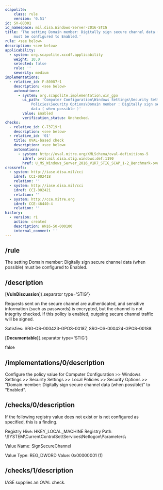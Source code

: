 ```yaml
---
scapolite:
    class: rule
    version: '0.51'
id: SV-88301
id_namespace: mil.disa.Windows-Server-2016-STIG
title: 'The setting Domain member: Digitally sign secure channel data (when possible)
    must be configured to Enabled.'
rule: <see below>
description: <see below>
applicability:
  - system: org.scapolite.xccdf.applicability
    weight: 10.0
    selected: false
    role: ''
    severity: medium
implementations:
  - relative_id: F-80087r1
    description: <see below>
    automations:
      - system: org.scapolite.implementation.win_gpo
        ui_path: 'Computer Configuration\Windows Settings\Security Settings\Local
            Policies\Security Options\Domain member : Digitally sign secure channel
            data ( when possible )'
        value: Enabled
        verification_status: Unchecked.
checks:
  - relative_id: C-73719r1
    description: <see below>
  - relative_id: '01'
    title: OVAL-based check
    description: <see below>
    automations:
      - system: http://oval.mitre.org/XMLSchema/oval-definitions-5
        idref: oval:mil.disa.stig.windows:def:1190
        href: U_MS_Windows_Server_2016_V1R7_STIG_SCAP_1-2_Benchmark-oval.xml
crossrefs:
  - system: http://iase.disa.mil/cci
    idref: CCI-002418
    relation: ''
  - system: http://iase.disa.mil/cci
    idref: CCI-002421
    relation: ''
  - system: http://cce.mitre.org
    idref: CCE-46440-4
    relation: ''
history:
  - version: r1
    action: created
    description: WN16-SO-000100
    internal_comment: ''
---
```



## /rule

The setting Domain member: Digitally sign secure channel data (when possible) must be configured to Enabled.

## /description

[**VulnDiscussion**]{.separator type='STIG'}

Requests sent on the secure channel are authenticated, and sensitive information (such as passwords) is encrypted, but the channel is not integrity checked. If this policy is enabled, outgoing secure channel traffic will be signed.

Satisfies: SRG-OS-000423-GPOS-00187, SRG-OS-000424-GPOS-00188

[**Documentable**]{.separator type='STIG'}

false

## /implementations/0/description

Configure the policy value for Computer Configuration >> Windows Settings >> Security Settings >> Local Policies >> Security Options >> "Domain member: Digitally sign secure channel data (when possible)" to "Enabled".

## /checks/0/description

If the following registry value does not exist or is not configured as specified, this is a finding.

Registry Hive: HKEY_LOCAL_MACHINE
Registry Path: \SYSTEM\CurrentControlSet\Services\Netlogon\Parameters\

Value Name: SignSecureChannel

Value Type: REG_DWORD
Value: 0x00000001 (1)

## /checks/1/description

IASE supplies an OVAL check.
